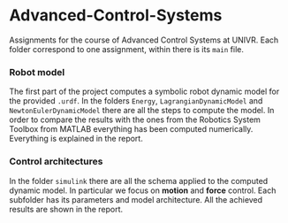 # Advanced-Control-Systems
Assignments for the course of Advanced Control Systems at UNIVR.
Each folder correspond to one assignment, within there is its  ```main``` file.
### Robot model
The first part of the project computes a symbolic robot dynamic model for the provided  ```.urdf```. In the folders ```Energy```, ```LagrangianDynamicModel``` and ```NewtonEulerDynamicModel``` there are all the steps to compute the model. In order to compare the results with the ones from the Robotics System Toolbox from MATLAB everything has been computed numerically. Everything is explained in the report.

### Control architectures
In the folder ```simulink``` there are all the schema applied to the computed dynamic model. In particular we focus on **motion** and **force** control. Each subfolder has its parameters and model architecture.  All the achieved results are shown in the report. 
